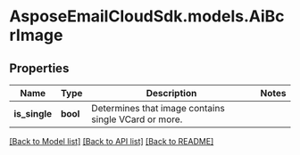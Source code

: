 # AsposeEmailCloudSdk.models.AiBcrImage
## Properties
Name | Type | Description | Notes
------------ | ------------- | ------------- | -------------
**is_single** | **bool** | Determines that image contains single VCard or more.              | 



[[Back to Model list]](README.md#documentation-for-models) [[Back to API list]](README.md#documentation-for-api-endpoints) [[Back to README]](README.md)


